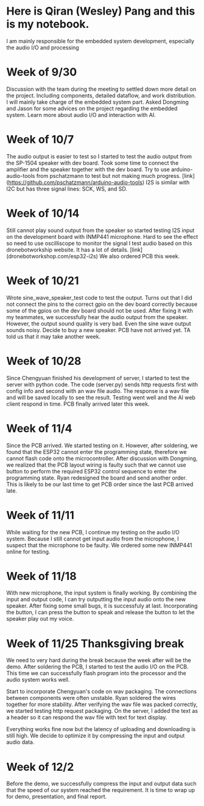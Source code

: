 # Here is Qiran (Wesley) Pang and this is my notebook.
I am mainly responsible for the embedded system development, especially the audio I/O and processing

# Week of 9/30
Discussion with the team during the meeting to settled down more detail on the project.
Including components, detailed dataflow, and work distribution.
I will mainly take charge of the embedded system part.
Asked Dongming and Jason for some advices on the project regarding the embedded system.
Learn more about audio I/O and interaction with AI.

# Week of 10/7
The audio output is easier to test so I started to test the audio output from the SP-1504 speaker with dev board.
Took some time to connect the amplifier and the speaker together with the dev board.
Try to use arduino-audio-tools from pschatzmann to test but not making much progress.
[link] (https://github.com/pschatzmann/arduino-audio-tools)
I2S is similar with I2C but has three signal lines: SCK, WS, and SD.

# Week of 10/14
Still cannot play sound output from the speaker so started testing I2S input on the development board with INMP441 microphone.
Hard to see the effect so need to use oscilliscope to monitor the signal
I test audio based on this dronebotworkship website. It has a lot of details.
[link] (dronebotworkshop.com/esp32-i2s)
We also ordered PCB this week.

# Week of 10/21
Wrote sine_wave_speaker_test code to test the output.
Turns out that I did not connect the pins to the correct gpio on the dev board correctly because some of the gpios on the dev board should not be used.
After fixing it with my teammates, we successfully hear the audio output from the speaker. 
However, the output sound quality is very bad. Even the sine wave output sounds noisy. Decide to buy a new speaker.
PCB have not arrived yet. TA told us that it may take another week.

# Week of 10/28
Since Chengyuan finished his development of server, I started to test the server with python code.
The code (server.py) sends http requests first with config info and second with an wav file audio.
The response is a wav file and will be saved locally to see the result.
Testing went well and the AI web client respond in time.
PCB finally arrived later this week.

# Week of 11/4 
Since the PCB arrived. We started testing on it. 
However, after soldering, we found that the ESP32 cannot enter the programming state, therefore we cannot flash code onto the microcontroller.
After discussion with Dongming, we realized that the PCB layout wiring is faulty such that we cannot use button to perform the required ESP32 control sequence to enter the programming state.
Ryan redesigned the board and send another order. This is likely to be our last time to get PCB order since the last PCB arrived late.

# Week of 11/11
While waiting for the new PCB, I continue my testing on the audio I/O system.
Because I still cannot get input audio from the microphone, I suspect that the microphone to be faulty.
We ordered some new INMP441 online for testing.

# Week of 11/18
With new microphone, the input system is finally working.
By combining the input and output code, I can try outputting the input audio onto the new speaker.
After fixing some small bugs, it is successfuly at last. Incorporating the button, I can press the button to speak and release the button to let the speaker play out my voice.

# Week of 11/25 Thanksgiving break
We need to very hard during the break because the week after will be the demo.
After soldering the PCB, I started to test the audio I/O on the PCB.
This time we can successfully flash program into the processor and the audio system works well.

Start to incorporate Chengyuan's code on wav packaging.
The connections between components were often unstable. Ryan soldered the wires together for more stability.
After verifying the wav file was packed correctly, we started testing http request packaging.
On the server, I added the text as a header so it can respond the wav file with text for text display.

Everything works fine now but the latency of uploading and downloading is still high. 
We decide to optimize it by compressing the input and output audio data.

# Week of 12/2
Before the demo, we successfully compress the input and output data such that the speed of our system reached the requirement.
It is time to wrap up for demo, presentation, and final report.